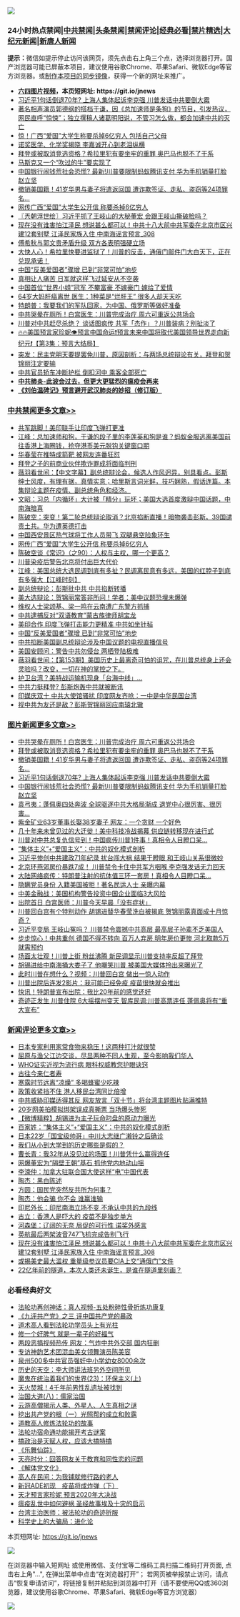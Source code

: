 ![](https://raw.githubusercontent.com/fqnews/bnews/master/64photo/fqnews-qr.jpg)

<div id="tt">
<h3>24小时热点禁闻|<a href="#%E4%B8%AD%E5%85%B1%E7%A6%81%E9%97%BB%E6%9B%B4%E5%A4%9A%E6%96%87%E7%AB%A0">中共禁闻</a>|<a href="#%E5%9B%BE%E7%89%87%E6%96%B0%E9%97%BB%E6%9B%B4%E5%A4%9A%E6%96%87%E7%AB%A0">头条禁闻</a>|<a href="#%E6%96%B0%E9%97%BB%E8%AF%84%E8%AE%BA%E6%9B%B4%E5%A4%9A%E6%96%87%E7%AB%A0">禁闻评论|<a href="#%E5%BF%85%E7%9C%8B%E7%BB%8F%E5%85%B8%E5%A5%BD%E6%96%87">经典必看|<a href="/video.md#%E7%A6%81%E7%89%87%E7%B2%BE%E9%80%89">禁片精选</a>|<a href="https://github.com/fqnews/djy/blob/master/gb/nf1351518.md#1">大纪元新闻</a>|<a href="https://github.com/fqnews/ntdtv/blob/master/gb/prog204.md#1">新唐人新闻</a></h3>
<div><b>提示：</b>微信如提示停止访问该网页，须先点击右上角三个点，选择浏览器打开。国产浏览器可能已屏蔽本项目，建议使用谷歌Chrome、苹果Safari、微软Edge等官方浏览器。或<a href="https://github.com/fqnews/bnews/blob/master/%E5%88%B6%E4%BD%9Cgit%E7%A6%81%E9%97%BB%E9%95%9C%E5%83%8F.md">制作本项目的同步镜像</a>，获得一个新的网址来推广。</div>
<ul>
<li><b><a href="http://d1.bdrive.tk/64.mp4" target="_blank">六四图片视频</a>，本页短网址: https://git.io/jnews</b></li>
<li><a href="/topimagenews/20201008/1410330.md">习近平1句话倒退70年? 上海人集体起诉李克强 川普发话中共要倒大霉</a></li>
<li><a href="/bannedvideo/20201008/1410314.md">著名相声演员郭德纲的搭档于谦，因《总加速师是条狗》的节目，引发热议，网民直呼“惊悚”；独立撰稿人诸葛明阳说，不管习怎么做，都会加速中共的灭亡</a></li>
<li><a href="/comments/20201008/1410357.md">惊！广西“爱国”大学生称要杀掉6亿穷人 包括自己父母</a></li>
<li><a href="/cnnews/20201008/1410270.md">诺奖医学、化学奖揭晓 李嘉诚开心到老泪纵横</a></li>
<li><a href="/topimagenews/20201009/1410615.md">拜登或被取消竞选资格？希拉里犯有要坐牢的重罪 奥巴马也脱不了干系</a></li>
<li><a href="/cnnews/20201008/1410304.md">马斯克又一个“吹过的牛”要实现了</a></li>
<li><a href="/topimagenews/20201008/1410321.md">中国银行闹钱荒社会恐慌? 最新!川普要限制蚂蚁腾讯支付 华为手机销量打脸赵立坚</a></li>
<li><a href="/topimagenews/20201009/1410614.md">撤销美国籍！41岁华男与妻子将遣返回国 遭诈欺签证、走私、盗窃等24项罪名…</a></li>
<li><a href="/cbnews/20201009/1410536.md">网传广西“爱国”大学生公开信 称要杀掉6亿穷人</a></li>
<li><a href="/ssgc/20201009/1410533.md">〖兲朝浮世绘〗习近平抓了王岐山的大秘董宏 会跟王岐山撕破脸吗？</a></li>
<li><a href="/comments/20201009/1410583.md">现在没有谁害怕江泽民 想说甚么都可以！中共十八大前中共军委在北京市区兴建12套别墅 江泽民家族入住 中南海谣言预言_308</a></li>
<li><a href="/headline/20201009/1410528.md">傅希秋与郭文贵矛盾升级 双方各表明强硬立场</a></li>
<li><a href="/bannedvideo/20201008/1410428.md">大快人心！希拉里快要进监狱了！川普的反击，通俄门邮件门大白天下，正在兑现承诺！</a></li>
<li><a href="/cbnews/20201008/1410297.md">中国“反美爱国者”骤增 已到“非常可怕”地步</a></li>
<li><a href="/lifebaike/20201009/1410554.md">真相让人痛苦 日军就这样飞过延安从不空袭</a></li>
<li><a href="/yule/20201009/1410557.md">中国首位“世界小姐”冠军 不攀富豪 不嫁豪门 嫁给了爱情</a></li>
<li><a href="/lifebaike/20201009/1410608.md">64岁大妈肝癌离世 医生：1种菜是“烂肝王” 很多人却天天吃</a></li>
<li><a href="/headline/20201009/1410560.md">特朗普：我要我们的军队回家，为中国、俄罗斯等做好准备</a></li>
<li><a href="/topimagenews/20201009/1410710.md">中共哭晕在厕所！白宫医生：川普完成治疗 周六可重返公共场合</a></li>
<li><a href="/cnnews/20201008/1410463.md">川普对中共赶尽杀绝？ 谈话图疯传 共军「杰作」？川普装病？别扯淡了</a></li>
<li><a href="/bannedvideo/20201009/1410596.md">🔥🔥美国预言家珍妮👁️预言中国命运❗预言未来中国将取代美国领导世界走向新纪元❗【第3集：预言大结局】</a></li>
<li><a href="/bannedvideo/20201009/1410733.md">突发：民主党明天要提罢免川普，原因剖析：与两场总统辩论有关，拜登和贺锦丽注定要输</a></li>
<li><a href="/cnnews/20201009/1410631.md">中共官员轿车冲断护栏 倒扣河中 乘客全部死亡</a></li>
<li><b><a href="/comments/20200211/1275071.md" target="_blank">中共肺炎-此波会过去，但更大更猛烈的瘟疫会再来</a></b></li>
<li><b><a href="/comments/20200207/1272816.md" target="_blank">《刘伯温碑记》预言避开武汉肺炎的妙招（修订版）</a></b></li>
</ul>
</div>

<div class="catlist">
<h3><a href="/cbnews/" target="_blank">中共禁闻</a><span><a href="/cbnews/" target="_blank" rel="nofollow">更多文章>></a></span></h3>
<ul>
<li><a href="/cbnews/20201009/1410763.md" target="_blank">共军跳脚！美印联手让印度飞弹打更准</a></li>
<li><a href="/cbnews/20201009/1410755.md" target="_blank">江峰：总加速师和狗，于谦的段子里的李莲英和狗是谁？蚂蚁金服逃离美国前往香港上海圈钱，抢夺港币美元脱钩关键窗口期</a></li>
<li><a href="/cbnews/20201009/1410743.md" target="_blank">华春莹在推特成箭靶 被网友连番狂怼</a></li>
<li><a href="/cbnews/20201009/1410742.md" target="_blank">拜登之子的前商业伙伴欺诈罪成将面临判刑</a></li>
<li><a href="/cbnews/20201009/1410679.md" target="_blank">薇羽看世间：【中文字幕】副总统辩论会，候选人作风迥异，别具看点。彭斯绅士风度，有理有据，真情实意；哈里斯言词光鲜，技巧娴熟，假话连篇。本集辩论主题在疫情、副总统角色和经济。</a></li>
<li><a href="/cbnews/20201009/1410594.md" target="_blank">文昭：习总「内循环」大计被「精分」玩坏；美国大选首度激辩中国话题，中南海暗喜</a></li>
<li><a href="/cbnews/20201009/1410543.md" target="_blank">陈破空：突变！第二轮总统辩论取消？北京掐断直播！暗物袭击彭斯。39国谴责土共。华为遭英德打击</a></li>
<li><a href="/cbnews/20201009/1410537.md" target="_blank">中国西安景区热气球将工作人员带飞 双腿悬空险象环生</a></li>
<li><a href="/cbnews/20201009/1410536.md" target="_blank">网传广西“爱国”大学生公开信 称要杀掉6亿穷人</a></li>
<li><a href="/cbnews/20201009/1410488.md" target="_blank">陈破空谈《常识》（之90）：人权与主权，哪一个更高？</a></li>
<li><a href="/cbnews/20201009/1410467.md" target="_blank">川普染疫后警告北京将付出巨大代价</a></li>
<li><a href="/cbnews/20201008/1410461.md" target="_blank">江峰：美国总统大选民调到底有多扯？民调离民意有多远，美国的红脖子到底有多强大【江峰时刻】</a></li>
<li><a href="/cbnews/20201008/1410422.md" target="_blank">副总统辩论：彭斯批中共 中共掐断转播</a></li>
<li><a href="/cbnews/20201008/1410406.md" target="_blank">美大选辩论：贺锦丽常答非所问！学者：美中议题恐埋未爆弹</a></li>
<li><a href="/cbnews/20201008/1410368.md" target="_blank">维权人士梁颂基、梁一鸣在云南遭广东警方抓捕</a></li>
<li><a href="/cbnews/20201008/1410307.md" target="_blank">中共逮捕反对“双语教育”蒙古族律师胡宝龙</a></li>
<li><a href="/cbnews/20201008/1410298.md" target="_blank">美印合作 印度飞弹打击能力更精准 中共如坐针毡</a></li>
<li><a href="/cbnews/20201008/1410297.md" target="_blank">中国“反美爱国者”骤增 已到“非常可怕”地步</a></li>
<li><a href="/cbnews/20201008/1410276.md" target="_blank">中共掐断美国副总统辩论涉及中国议题的电视直播信号</a></li>
<li><a href="/cbnews/20201008/1410250.md" target="_blank">美国安顾问：警告中共勿侵台 两栖登陆极难</a></li>
<li><a href="/cbnews/20201008/1410232.md" target="_blank">薇羽看世间：【第153期】美国历史上最离奇可怕的诅咒，在川普总统身上还会灵验吗？改变，一切在神的掌控之下。</a></li>
<li><a href="/cbnews/20201008/1410225.md" target="_blank">护卫台湾？美特战运输机现身「台海中线」…</a></li>
<li><a href="/cbnews/20201008/1410178.md" target="_blank">中共力挺拜登? 彭斯炮轰中共就被断讯</a></li>
<li><a href="/cbnews/20201008/1410177.md" target="_blank">印媒庆双十 中共大使馆骚扰 印度网友齐呛：一中是中华民国台湾</a></li>
<li><a href="/cbnews/20201008/1410155.md" target="_blank">视中共为友还是敌？彭斯贺锦丽回应南辕北辙</a></li>

</ul>
</div>
<div class="catlist">
<h3><a href="/topimagenews/" target="_blank">图片新闻</a><span><a href="/topimagenews/" target="_blank" rel="nofollow">更多文章>></a></span></h3>
<ul>
<li><a href="/topimagenews/20201009/1410710.md" target="_blank">中共哭晕在厕所！白宫医生：川普完成治疗 周六可重返公共场合</a></li>
<li><a href="/topimagenews/20201009/1410615.md" target="_blank">拜登或被取消竞选资格？希拉里犯有要坐牢的重罪 奥巴马也脱不了干系</a></li>
<li><a href="/topimagenews/20201009/1410614.md" target="_blank">撤销美国籍！41岁华男与妻子将遣返回国 遭诈欺签证、走私、盗窃等24项罪名…</a></li>
<li><a href="/topimagenews/20201008/1410330.md" target="_blank">习近平1句话倒退70年? 上海人集体起诉李克强 川普发话中共要倒大霉</a></li>
<li><a href="/topimagenews/20201008/1410321.md" target="_blank">中国银行闹钱荒社会恐慌? 最新!川普要限制蚂蚁腾讯支付 华为手机销量打脸赵立坚</a></li>
<li><a href="/topimagenews/20201008/1410189.md" target="_blank">袁弓夷：蓬佩奥四处奔波 全球驱逐中共大格局渐成 退党中心很厉害、很厉害&#8230;</a></li>
<li><a href="/topimagenews/20201008/1410146.md" target="_blank">紫金矿业63岁董事长娶38岁妻子 网友：一个贪财 一个好色</a></li>
<li><a href="/topimagenews/20201008/1410145.md" target="_blank">几十年来未曾见过的大迁徙！美中科技冷战揭幕 供应链转移现在进行式</a></li>
<li><a href="/topimagenews/20201008/1409855.md" target="_blank">川普对中共总复仇信号到！中国疯传川普1件事！真相令人目瞪口呆&#8230;</a></li>
<li><a href="/comments/20201007/1409565.md" target="_blank">“集体主义”+“爱国主义”：中共的奴化模式剖析</a></li>
<li><a href="/topimagenews/20201007/1409835.md" target="_blank">习近平惨创中共建政71年纪录 扰台闯大祸 结果干瞪眼 和王岐山关系很微妙</a></li>
<li><a href="/topimagenews/20201007/1409691.md" target="_blank">北京环燕郊房价暴跌7成！ 川普禁令卡住中共军方咽喉 李克强发话无力回天</a></li>
<li><a href="/topimagenews/20201007/1409548.md" target="_blank">大陆网络疯传：特朗普注射的抗体值三环一套房！真相令人目瞪口呆&#8230;</a></li>
<li><a href="/topimagenews/20201007/1409454.md" target="_blank">隐瞒党员身份 入籍美国被拒！著名民运人士 亲曝内幕</a></li>
<li><a href="/topimagenews/20201007/1409333.md" target="_blank">中美金融战：美国机构警告投资中国企业面临3大风险</a></li>
<li><a href="/topimagenews/20201007/1409315.md" target="_blank">出院首日 白宫医师：川普今天早晨「没有症状」</a></li>
<li><a href="/topimagenews/20201007/1409232.md" target="_blank">川普回白宫有个特别动作 胡锡进替华春莹洗白被揭底 贺锦丽露真面成十月惊奇？</a></li>
<li><a href="/topimagenews/20201006/1409145.md" target="_blank">习近平变局 王岐山冤吗？ 川普禁令震撼中共高层 最高层子孙辈不乏美国人</a></li>
<li><a href="/topimagenews/20201006/1409109.md" target="_blank">步步惊心！中共重创 德国不得不转向 百万人弃房 明年房价更惨 河北取款5万就需预约</a></li>
<li><a href="/topimagenews/20201006/1408982.md" target="_blank">场面太壮观！川普上街 粉丝沸腾 新民调显示川普支持率反超了拜登</a></li>
<li><a href="/topimagenews/20201006/1408950.md" target="_blank">胡锡进给中南海捅大娄子了 他嘲笑川普 被美国大媒体拎出来曝光了</a></li>
<li><a href="/topimagenews/20201006/1408891.md" target="_blank">此时川普在想什么？视频：川普回白宫 做出一惊人动作</a></li>
<li><a href="/topimagenews/20201006/1408848.md" target="_blank">川普出院后连发2影片：我可能已经免疫 疫苗很快就会推出</a></li>
<li><a href="/topimagenews/20201006/1408702.md" target="_blank">快讯！特朗普宣布出院：我比20年前的感觉还好</a></li>
<li><a href="/topimagenews/20201005/1408607.md" target="_blank">奇迹正发生 川普住院 6大摇摆州变天 智库民调:川普高票连任 蓬佩奥将有“重大宣布”</a></li>

</ul>
</div>
<div class="catlist">
<h3><a href="/comments/" target="_blank">新闻评论</a><span><a href="/comments/" target="_blank" rel="nofollow">更多文章>></a></span></h3>
<ul>
<li><a href="/comments/20201009/1410818.md" target="_blank">日本专家利用家常食物来稳压！这两种打汁就很赞</a></li>
<li><a href="/comments/20201009/1410817.md" target="_blank">屈原与渔父江边交谈，尽显两种不同人生观，至今影响我们华人</a></li>
<li><a href="/comments/20201009/1410816.md" target="_blank">WHO证实近视为流行病 眼科权威教您护眼诀窍</a></li>
<li><a href="/comments/20201009/1410815.md" target="_blank">古往今来仁者寿</a></li>
<li><a href="/comments/20201009/1410814.md" target="_blank">寒露时节远离“凉燥” 多喝蜂蜜少吃辣</a></li>
<li><a href="/comments/20201009/1410802.md" target="_blank">政策收紧挡不住 港人移民台湾同比倍增</a></li>
<li><a href="/comments/20201009/1410759.md" target="_blank">中共威胁印媒适得其反 网友放言「双十节」将台湾主题图片贴满推特</a></li>
<li><a href="/comments/20201009/1410758.md" target="_blank">20岁网美拍模拟绑架误成真撕票 当场爆头惨死</a></li>
<li><a href="/comments/20201009/1410719.md" target="_blank">【微博精粹】胡锡进为主子玩命叼盘的原动力曝光</a></li>
<li><a href="/comments/20201009/1410718.md" target="_blank">百家姓：“集体主义”+“爱国主义”：中共的奴化模式剖析</a></li>
<li><a href="/comments/20201009/1410695.md" target="_blank">日本22岁「国宝级帅哥」中川大志继广濑铃之后确诊</a></li>
<li><a href="/comments/20201009/1410693.md" target="_blank">我们从小到大学到的历史哪些是假的？</a></li>
<li><a href="/comments/20201009/1410692.md" target="_blank">曹长青：我32年从没见过的场面！川普凭什么赢得连任</a></li>
<li><a href="/comments/20201009/1410653.md" target="_blank">网爆董宏为“隔壁王朝”基石 抓他党内地动山摇</a></li>
<li><a href="/comments/20201009/1410644.md" target="_blank">李濠仲：加拿大驻联合国大使这样“电”中国代表</a></li>
<li><a href="/comments/20201009/1410643.md" target="_blank">陶杰：黑白陈述</a></li>
<li><a href="/comments/20201009/1410642.md" target="_blank">方圆：国民党突然反共所为何事？</a></li>
<li><a href="/comments/20201009/1410641.md" target="_blank">陶杰：他会骗 你不会 谁赢谁输</a></li>
<li><a href="/comments/20201009/1410634.md" target="_blank">印尼外长：印尼南海立场不变 不承认中共的九段线</a></li>
<li><a href="/comments/20201009/1410626.md" target="_blank">古立：香港人是吓大的 疫苗不是独步单方</a></li>
<li><a href="/comments/20201009/1410625.md" target="_blank">河森堡：辽阔的无奈 局促的可行性 诺奖外感言</a></li>
<li><a href="/comments/20201009/1410602.md" target="_blank">英航最后两架波音747飞机完成告别飞行</a></li>
<li><a href="/comments/20201009/1410583.md" target="_blank">现在没有谁害怕江泽民 想说甚么都可以！中共十八大前中共军委在北京市区兴建12套别墅 江泽民家族入住 中南海谣言预言_308</a></li>
<li><a href="/comments/20201009/1410571.md" target="_blank">或揭美史最大滥权 重量级参议员要CIA上交“通俄门”文件</a></li>
<li><a href="/comments/20201009/1410570.md" target="_blank">22亿年前的隧道，本次人类还未诞生，是谁在隧道里刻画？</a></li>

</ul>
</div>

<div class="catlist">
<h3>必看经典好文</h3>
<ul>
<li><a href="/comments/20190516/1128964.md" target="_blank">法轮功再创神话：真人视频-五处粉碎性骨折炼功康复</a></li>
<li><a href="/bookonline/20131116/201054.md" target="_blank">《九评共产党》之三 评中国共产党的暴政</a></li>
<li><a href="/comments/20200227/1284657.md" target="_blank">道术高人看到法轮功学员头上有光柱</a></li>
<li><a href="/funmedia/20200713/1359909.md" target="_blank">修一个好脾气 就是一辈子的好福气</a></li>
<li><a href="/cbnews/20200703/1355059.md" target="_blank">两段恶搞视频热传 网友：气炸中共外交部 国内狂删</a></li>
<li><a href="/topimagenews/20180404/923380.md" target="_blank">专访神韵艺术团混血美女领舞演员陈美容</a></li>
<li><a href="/comments/20200704/783272.md" target="_blank">泉州500多中共官员强奸中小学幼女8000余次</a></li>
<li><a href="/tculture/20121025/73064.md" target="_blank">历史的天空：李大师讲法班另外空间所见</a></li>
<li><a href="/ssgc/20180904/993719.md" target="_blank">魔鬼在统治着我们的世界(23)：环保主义(上)</a></li>
<li><a href="/ccpdope/20181219/1049286.md" target="_blank">天火焚城！4千年前男性乱遗址被找到</a></li>
<li><a href="/cbnews/20190424/914482.md" target="_blank">治国大道(八)：儒家治国</a></li>
<li><a href="/comments/20200919/82684.md" target="_blank">云游高僧揭示人类、外星人、人生真相之谜</a></li>
<li><a href="/comments/20200629/1352460.md" target="_blank">挖出共产党的根（一）光照帮的成立和败露</a></li>
<li><a href="/comments/20200805/1375080.md" target="_blank">道教高人修炼法轮功的故事</a></li>
<li><a href="/tculture/20121025/73079.md" target="_blank">法轮功宿命通功能揭开考古谜案</a></li>
<li><a href="/comments/20200814/1379994.md" target="_blank">搞政治是天赋人权，应该大搞特搞</a></li>
<li><a href="/comments/20200527/783191.md" target="_blank">《乐舞仙踪》</a></li>
<li><a href="/cbnews/20200916/1397196.md" target="_blank">天亮时分：回答网友关于教育和同性恋的问题</a></li>
<li><a href="/bookwiki/20130610/138400.md" target="_blank">《解体党文化》</a></li>
<li><a href="/tculture/20121023/72121.md" target="_blank">高人在民间：为我铺就修行路的老人</a></li>
<li><a href="/headline/20200908/1392940.md" target="_blank">新冠ADE初现　疫苗将成炸弹（下）</a></li>
<li><a href="/topimagenews/20200513/1327828.md" target="_blank">天才预言家珍妮 预言2020年大决战</a></li>
<li><a href="/comments/20200618/1346823.md" target="_blank">瘟疫乱世中如何避祸 圣经故事埃及十灾的启示</a></li>
<li><a href="/comments/20200801/1373219.md" target="_blank">台湾主治医师：被法轮功的奇迹折服</a></li>
<li><a href="/comments/20200605/783246.md" target="_blank">科学史上的大骗局：进化论</a></li>

</ul>
</div>

本页短网址: https://git.io/jnews

![](https://raw.githubusercontent.com/fqnews/bnews/master/64photo/fqnews-qr.jpg)

在浏览器中输入短网址 或使用微信、支付宝等二维码工具扫描二维码打开页面, 点击右上角"...", 在弹出菜单中点击“在浏览器打开”； 若网页被举报禁止访问，请点击“恢复申请访问”，将链接复制并粘贴到浏览器中打开（请不要使用QQ或360浏览器，建议使用谷歌Chrome、苹果Safari、微软Edge等官方浏览器）

![](https://raw.githubusercontent.com/fqnews/bnews/master/64photo/wx.jpg)